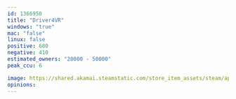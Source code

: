 ```yaml
---
id: 1366950
title: "Driver4VR"
windows: "true"
mac: "false"
linux: false
positive: 680
negative: 410
estimated_owners: "20000 - 50000"
peak_ccu: 6

image: https://shared.akamai.steamstatic.com/store_item_assets/steam/apps/1366950/header.jpg?t=1717430067
opinions:
---
```

